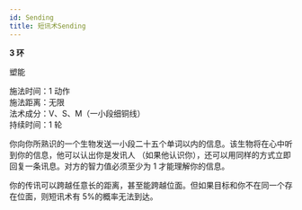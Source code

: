 ```yaml
---
id: Sending
title: 短讯术Sending
---
```


**3 环**

塑能

施法时间：1 动作  
施法距离：无限  
法术成分：V、S、M（一小段细铜线）  
持续时间：1 轮

你向你所熟识的一个生物发送一小段二十五个单词以内的信息。该生物将在心中听到你的信息，他可以认出你是发讯人
（如果他认识你），还可以用同样的方式立即回复一条讯息。对方的智力值必须至少为 1 才能理解你的信息。

你的传讯可以跨越任意长的距离，甚至能跨越位面。但如果目标和你不在同一个存在位面，则短讯术有 5%的概率无法到达。

